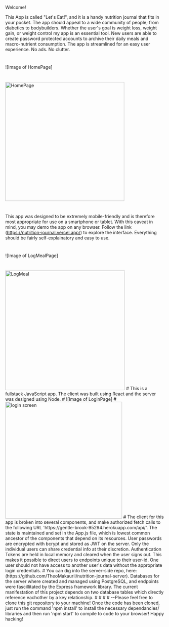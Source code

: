 
Welcome!

This App is called "Let's Eat!", and it is a handy nutrition journal that fits in your pocket. The app should appeal to a wide community of people; from diabetics to bodybuilders. Whether the user's goal is weight loss, weight gain, or weight control my app is an essential tool. New users are able to create password protected accounts to archive their daily meals and macro-nutrient consumption. The app is streamlined for an easy user experience. No ads. No clutter.
#
![Image of HomePage]
#
<img width="376" alt="HomePage" src="https://user-images.githubusercontent.com/63071655/96465120-9ab34900-11f6-11eb-86c4-cbdf45ba0b38.png">

#
This app was designed to be extremely mobile-friendly and is therefore most appropriate for use on a smartphone or tablet. With this caveat in mind, you may demo the app on any browser. Follow the link (https://nutrition-journal.vercel.app/) to explore the interface. Everything should be fairly self-explainatory and easy to use. 
#
![Image of LogMealPage]
#
<img width="378" alt="LogMeal" src="https://user-images.githubusercontent.com/63071655/96465365-e239d500-11f6-11eb-91c7-510da1a43b1e.png">
#
This is a fullstack JavaScript app. The client was built using React and the server was designed using Node. 
#
![Image of LoginPage]
#
<img width="369" alt="login screen" src="https://user-images.githubusercontent.com/63071655/96465453-fbdb1c80-11f6-11eb-8f7c-5888292b6651.png">
#
The client for this app is broken into several components, and make authorized fetch calls to the following URL 'https://gentle-brook-95294.herokuapp.com/api/'. The state is maintained and set in the App.js file, which is lowest common ancestor of the components that depend on its resources. User passwords are encrypted with bcrypt and stored as JWT on the server. Only the individual users can share credential info at their discretion. Authentication Tokens are held in local memory and cleared when the user signs out. This makes it possible to direct users to endpoints unique to their user-id. One user should not have access to another user's data without the appropriate login credentials.
#
You can dig into the server-side repo, here: (https://github.com/TheoMakaurii/nutrition-journal-server). Databases for the server where created and managed using PostgreSQL, and endpoints were fascillitated by the Express framework library. The current manifestation of this project depends on two database tables which directly reference eachother by a key relationship. 
#
#
#
#
--Please feel free to clone this git repository to your machine! Once the code has been cloned, just run the command 'npm install' to install the necessary dependancies/ libraries and then run 'npm start' to compile to code to your browser! Happy hacking!
